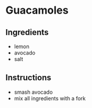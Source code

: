 # Guacamoles

## Ingredients

* lemon
* avocado
* salt

## Instructions
* smash avocado
* mix all ingredients with a fork 
